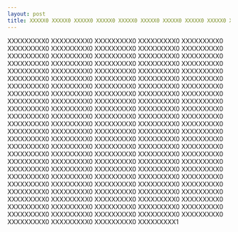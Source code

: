 ```yaml
---
layout: post
title: XXXXX0 XXXXX0 XXXXX0 XXXXX0 XXXXX0 XXXXX0 XXXXX0 XXXXX0 XXXXX0 XXXXX0 XXXXX0 XXXXX0 XXXXX0 XXXXX0
---
```

XXXXXXXXX0 XXXXXXXXX0 XXXXXXXXX0 XXXXXXXXX0 XXXXXXXXX0 XXXXXXXXX0 XXXXXXXXX0 XXXXXXXXX0 XXXXXXXXX0 XXXXXXXXX0 XXXXXXXXX0 XXXXXXXXX0 XXXXXXXXX0 XXXXXXXXX0 XXXXXXXXX0 XXXXXXXXX0 XXXXXXXXX0 XXXXXXXXX0 XXXXXXXXX0 XXXXXXXXX0 XXXXXXXXX0 XXXXXXXXX0 XXXXXXXXX0 XXXXXXXXX0 XXXXXXXXX0 XXXXXXXXX0 XXXXXXXXX0 XXXXXXXXX0 XXXXXXXXX0 XXXXXXXXX0 XXXXXXXXX0 XXXXXXXXX0 XXXXXXXXX0 XXXXXXXXX0 XXXXXXXXX0 XXXXXXXXX0 XXXXXXXXX0 XXXXXXXXX0 XXXXXXXXX0 XXXXXXXXX0 XXXXXXXXX0 XXXXXXXXX0 XXXXXXXXX0 XXXXXXXXX0 XXXXXXXXX0 XXXXXXXXX0 XXXXXXXXX0 XXXXXXXXX0 XXXXXXXXX0 XXXXXXXXX0 XXXXXXXXX0 XXXXXXXXX0 XXXXXXXXX0 XXXXXXXXX0 XXXXXXXXX0 XXXXXXXXX0 XXXXXXXXX0 XXXXXXXXX0 XXXXXXXXX0 XXXXXXXXX0 XXXXXXXXX0 XXXXXXXXX0 XXXXXXXXX0 XXXXXXXXX0 XXXXXXXXX0 XXXXXXXXX0 XXXXXXXXX0 XXXXXXXXX0 XXXXXXXXX0 XXXXXXXXX0 XXXXXXXXX0 XXXXXXXXX0 XXXXXXXXX0 XXXXXXXXX0 XXXXXXXXX0 XXXXXXXXX0 XXXXXXXXX0 XXXXXXXXX0 XXXXXXXXX0 XXXXXXXXX0 XXXXXXXXX0 XXXXXXXXX0 XXXXXXXXX0 XXXXXXXXX0 XXXXXXXXX0 XXXXXXXXX0 XXXXXXXXX0 XXXXXXXXX0 XXXXXXXXX0 XXXXXXXXX0 XXXXXXXXX0 XXXXXXXXX0 XXXXXXXXX0 XXXXXXXXX0 XXXXXXXXX0 XXXXXXXXX0 XXXXXXXXX0 XXXXXXXXX0 XXXXXXXXX0 XXXXXXXXX0 XXXXXXXXX0 XXXXXXXXX0 XXXXXXXXX0 XXXXXXXXX0 XXXXXXXXX0 XXXXXXXXX0 XXXXXXXXX0 XXXXXXXXX0 XXXXXXXXX0 XXXXXXXXX0 XXXXXXXXX0 XXXXXXXXX0 XXXXXXXXX0 XXXXXXXXX0 XXXXXXXXX0 XXXXXXXXX0 XXXXXXXXX0 XXXXXXXXX0 XXXXXXXXX0 XXXXXXXXX0 XXXXXXXXX0 XXXXXXXXX0 XXXXXXXXX0 XXXXXXXXX1
